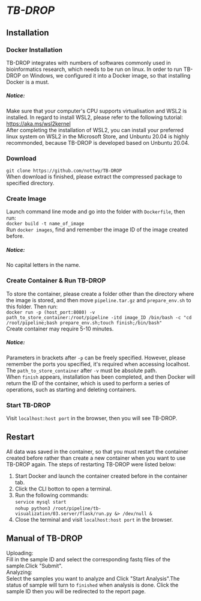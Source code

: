 # **_TB-DROP_**
## Installation
### Docker Installation
TB-DROP integrates with numbers of softwares commonly used in bioinformatics research, which needs to be run on linux. 
In order to run TB-DROP on Windows, we configured it into a Docker image, so that installing Docker is a must.
##### Notice:
Make sure that your computer's CPU supports virtualisation and WSL2 is installed. In regard to install WSL2, please 
refer to the following tutorial:  
<https://aka.ms/wsl2kernel>  
After completing the installation of WSL2, you can install your preferred linux system on WSL2 in the Microsoft Store, and
Unbuntu 20.04 is highly recommonded, because TB-DROP is developed based on Unbuntu 20.04.  
### Download  
`git clone https://github.com/nottwy/TB-DROP`    
When download is finished, please extract the compressed package to specified directory.
### Create Image
Launch command line mode and go into the folder with `Dockerfile`, then run:  
`docker build -t name_of_image`  
Run `docker images`, find and remember the image ID of the image created before.
##### Notice:
No capital letters in the name.
### Create Container & Run TB-DROP
To store the container, please create a folder other than the directory where the image is stored, and then move 
`pipeline.tar.gz` and `prepare_env.sh` to this folder. Then run:  
`docker run -p (host_port:8080) -v path_to_store_container:/root/pipeline -itd image_ID /bin/bash -c "cd 
/root/pipeline;bash prepare_env.sh;touch finish;/bin/bash"`  
Create container may require 5-10 minutes.
##### Notice:
Parameters in brackets after `-p` can be freely specified. However, please remember the ports you specified, it's required when 
accessing localhost.   
The `path_to_store_container` after `-v` must be absolute path.   
When `finish` appears, installation has been completed, and then Docker will return the ID of the container, which is used to
perform a series of operations, such as starting and deleting containers.
### Start TB-DROP
Visit `localhost:host port` in the browser, then you will see TB-DROP.
## Restart 
All data was saved in the container, so that you must restart the container created before rather than create a new 
container when you want to use TB-DROP again. The steps of restarting TB-DROP were listed below:  
1. Start Docker and launch the container created before in the container tab.  
2. Click the CLI botton to open a terminal.  
3. Run the following commands:  
`service mysql start`  
`nohup python3 /root/pipeline/tb-visualization/03.server/flask/run.py &> /dev/null &`  
4. Close the terminal and visit `localhost:host port` in the browser.
## Manual of TB-DROP  
Uploading:  
Fill in the sample ID and select the corresponding fastq files of the sample.Click "Submit".  
Analyzing:  
Select the samples you want to analyze and Click "Start Analysis".The status of sample will turn to `finished` when 
analysis is done. Click the sample ID then you will be redirected to the report page.
